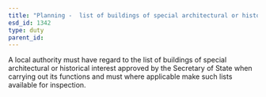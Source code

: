 ```yaml
---
title: "Planning -  list of buildings of special architectural or historical interest"
esd_id: 1342
type: duty
parent_id:  
---
```


A local authority must have regard to the list of buildings of special architectural or historical interest approved by the Secretary of State when carrying out its functions and must where applicable make such lists available for inspection.

